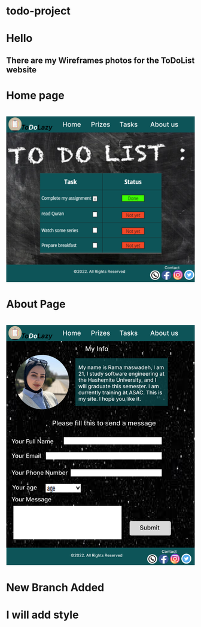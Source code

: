 # todo-project
# Hello 
## There are my Wireframes photos for the ToDoList website 
# Home page  
#  
![home page ](./photos/Home.png)
# About Page   
#  
![About page ](./photos/about.png)

# New Branch Added  
# I will add style 
